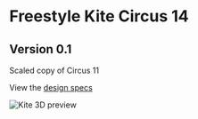 # Freestyle Kite Circus 14

## Version 0.1

Scaled copy of Circus 11

View the [design specs](https://github.com/wingworks/Circus-14/blob/master/Circus-14.kite)

![Kite 3D preview](https://github.com/wingworks/Circus-14/blob/master/circus-14_vs_11.png)


